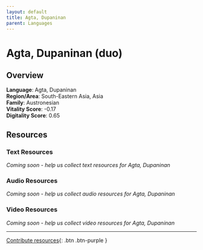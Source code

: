 ```yaml
---
layout: default
title: Agta, Dupaninan
parent: Languages
---
```


# Agta, Dupaninan (duo)

## Overview

**Language**: Agta, Dupaninan  
**Region/Area**: South-Eastern Asia, Asia  
**Family**: Austronesian  
**Vitality Score**: -0.17  
**Digitality Score**: 0.65  

## Resources

### Text Resources
*Coming soon - help us collect text resources for Agta, Dupaninan*

### Audio Resources
*Coming soon - help us collect audio resources for Agta, Dupaninan*

### Video Resources
*Coming soon - help us collect video resources for Agta, Dupaninan*

---

[Contribute resources](https://fairtrain.github.io/){: .btn .btn-purple }
